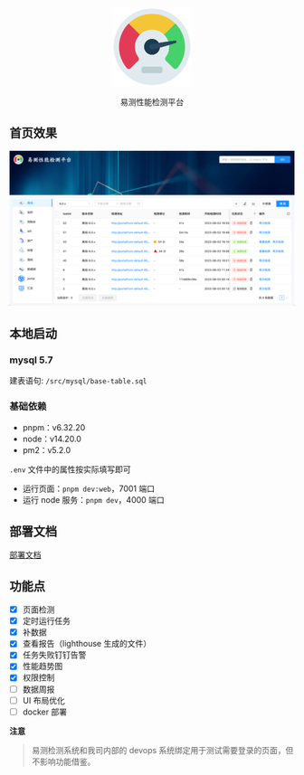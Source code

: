 <p align="center">
  <a href="https://github.com/DTStack/yice-performance" target="blank"><img src="./web/public/logo.png" width="140" alt="易测" /></a>
</p>

<p align="center">易测性能检测平台</p>


## 首页效果

<p align="center">
  <img src="./web/public/home.png" width="900" alt="易测" />
</p>

## 本地启动

### mysql 5.7

建表语句: `/src/mysql/base-table.sql`

### 基础依赖

- pnpm：v6.32.20
- node：v14.20.0
- pm2：v5.2.0

`.env` 文件中的属性按实际填写即可

- 运行页面：`pnpm dev:web`，7001 端口
- 运行 node 服务：`pnpm dev`，4000 端口

## 部署文档

[部署文档](./DEPLOY.md)

## 功能点

- [x] 页面检测
- [x] 定时运行任务
- [x] 补数据
- [x] 查看报告（lighthouse 生成的文件）
- [x] 任务失败钉钉告警
- [x] 性能趋势图
- [x] 权限控制
- [ ] 数据周报
- [ ] UI 布局优化
- [ ] docker 部署

**注意**
> 易测检测系统和我司内部的 devops 系统绑定用于测试需要登录的页面，但不影响功能借鉴。
